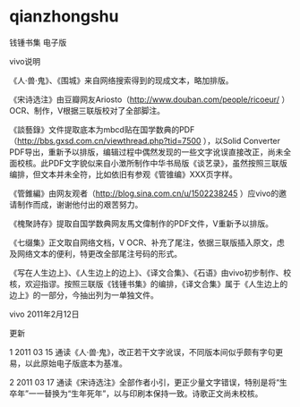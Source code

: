 # qianzhongshu
钱锺书集 电子版



vivo说明

《人·兽·鬼》、《围城》来自网络搜索得到的现成文本，略加排版。

《宋诗选注》由豆瓣网友Ariosto（http://www.douban.com/people/ricoeur/ ）OCR、制作，V根据三联版校对了全部脚注。

《談藝錄》文件提取底本为mbcd贴在国学数典的PDF（http://bbs.gxsd.com.cn/viewthread.php?tid=7500 ），以Solid Converter PDF导出，重新予以排版，编辑过程中偶然发现的一些文字讹误直接改正，尚未全面校核。此PDF文字貌似来自小澂所制作中华书局版《谈艺录》，虽然按照三联版编排，但文本并未全符，比如依旧有参观《管锥编》XXX页字样。

《管錐編》由网友观者（http://blog.sina.com.cn/u/1502238245 ）应vivo的邀请制作而成，谢谢他付出的艰苦努力。

《槐聚詩存》提取自国学数典网友馬文偉制作的PDF文件，V重新予以排版。

《七缀集》正文取自网络文档，V OCR、补充了尾注，依据三联版插入原文，虑及网络文本的便利，特更改全部尾注号码的形式。

《写在人生边上》、《人生边上的边上》、《译文合集》、《石语》由vivo初步制作、校核，欢迎指谬。按照三联版《钱锺书集》的编排，《译文合集》属于《人生边上的边上》的一部分，今抽出列为一单独文件。

vivo 2011年2月12日


更新


1 2011 03 15 通读《人·兽·鬼》，改正若干文字讹误，不同版本间似乎颇有字句更易，以此原始电子版底本为基准。

2 2011 03 17 通读《宋诗选注》全部作者小引，更正少量文字错误，特别是将“生卒年”一一替换为“生年死年”，以与印刷本保持一致。诗歌正文尚未校核。
